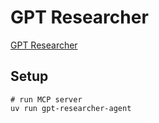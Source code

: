 
# GPT Researcher

[GPT Researcher](https://github.com/assafelovic/gpt-researcher)

## Setup

```shell
# run MCP server
uv run gpt-researcher-agent
```
